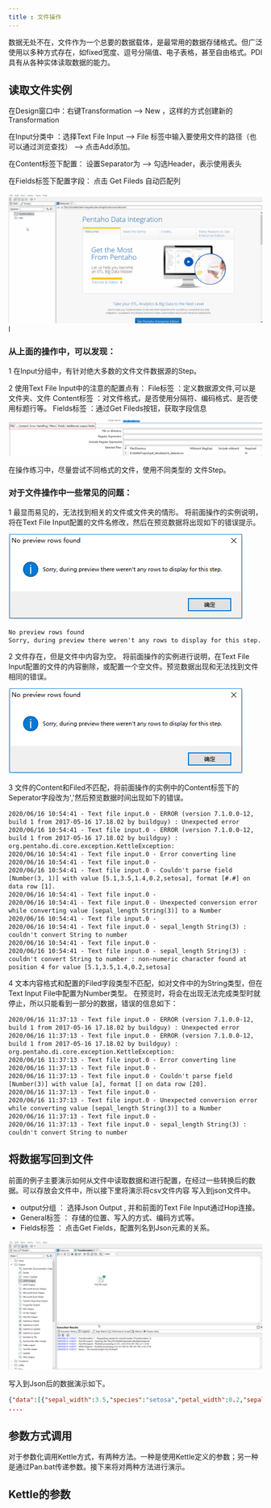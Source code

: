 ```yaml
---
title : 文件操作
---
```


数据无处不在，文件作为一个总要的数据载体，是最常用的数据存储格式。但广泛使用以多种方式存在，如fixed宽度、逗号分隔值、电子表格，甚至自由格式。PDI具有从各种实体读取数据的能力。

## 读取文件实例

在Design窗口中：右键Transformation --> New ，这样的方式创建新的Transformation

在Input分类中 ：选择Text File Input --> File 标签中输入要使用文件的路径（也可以通过浏览查找） -->  点击Add添加。
            
在Content标签下配置： 设置Separator为 --> 勾选Header，表示使用表头

在Fields标签下配置字段： 点击 Get Fileds 自动匹配列

![](res/3-file-data.gif)l


### 从上面的操作中，可以发现：

1 在Input分组中，有针对绝大多数的文件文件数据源的Step。

2 使用Text File Input中的注意的配置点有：
    File标签    ：定义数据源文件,可以是文件夹、文件
    Content标签 ：对文件格式，是否使用分隔符、编码格式、是否使用标题行等。
    Fields标签  ：通过Get Fileds按钮，获取字段信息

![Text File Input](res/3-inputfile-config.png)

在操作练习中，尽量尝试不同格式的文件，使用不同类型的 文件Step。


### 对于文件操作中一些常见的问题：

1 最显而易见的，无法找到相关的文件或文件夹的情形。
  将前面操作的实例说明，将在Text File Input配置的文件名修改，然后在预览数据将出现如下的错误提示。

![miss file](res/3-input-file-miss.png)
~~~
No preview rows found
Sorry, during preview there weren't any rows to display for this step.
~~~

2 文件存在，但是文件中内容为空。
 将前面操作的实例进行说明，在Text File Input配置的文件的内容删除，或配置一个空文件。预览数据出现和无法找到文件相同的错误。

![miss file](res/3-input-file-miss.png)

3 文件的Content和Filed不匹配，将前面操作的实例中的Content标签下的Seperator字段改为','然后预览数据时间出现如下的错误。

~~~
2020/06/16 10:54:41 - Text file input.0 - ERROR (version 7.1.0.0-12, build 1 from 2017-05-16 17.18.02 by buildguy) : Unexpected error
2020/06/16 10:54:41 - Text file input.0 - ERROR (version 7.1.0.0-12, build 1 from 2017-05-16 17.18.02 by buildguy) : org.pentaho.di.core.exception.KettleException: 
2020/06/16 10:54:41 - Text file input.0 - Error converting line
2020/06/16 10:54:41 - Text file input.0 - 
2020/06/16 10:54:41 - Text file input.0 - Couldn't parse field [Number(3, 1)] with value [5.1,3.5,1.4,0.2,setosa], format [#.#] on data row [1].
2020/06/16 10:54:41 - Text file input.0 - 
2020/06/16 10:54:41 - Text file input.0 - Unexpected conversion error while converting value [sepal_length String(3)] to a Number
2020/06/16 10:54:41 - Text file input.0 - 
2020/06/16 10:54:41 - Text file input.0 - sepal_length String(3) : couldn't convert String to number 
2020/06/16 10:54:41 - Text file input.0 - 
2020/06/16 10:54:41 - Text file input.0 - sepal_length String(3) : couldn't convert String to number : non-numeric character found at position 4 for value [5.1,3.5,1.4,0.2,setosa]
~~~

4  文本内容格式和配置的Filed字段类型不匹配，如对文件中的为String类型，但在Text Input File中配置为Number类型。
   在预览时，将会在出现无法完成类型时就停止，所以只能看到一部分的数据，错误的信息如下：
~~~
2020/06/16 11:37:13 - Text file input.0 - ERROR (version 7.1.0.0-12, build 1 from 2017-05-16 17.18.02 by buildguy) : Unexpected error
2020/06/16 11:37:13 - Text file input.0 - ERROR (version 7.1.0.0-12, build 1 from 2017-05-16 17.18.02 by buildguy) : org.pentaho.di.core.exception.KettleException: 
2020/06/16 11:37:13 - Text file input.0 - Error converting line
2020/06/16 11:37:13 - Text file input.0 - 
2020/06/16 11:37:13 - Text file input.0 - Couldn't parse field [Number(3)] with value [a], format [] on data row [20].
2020/06/16 11:37:13 - Text file input.0 - 
2020/06/16 11:37:13 - Text file input.0 - Unexpected conversion error while converting value [sepal_length String(3)] to a Number
2020/06/16 11:37:13 - Text file input.0 - 
2020/06/16 11:37:13 - Text file input.0 - sepal_length String(3) : couldn't convert String to number 
~~~

## 将数据写回到文件

前面的例子主要演示如何从文件中读取数据和进行配置，在经过一些转换后的数据。可以存放会文件中，所以接下里将演示将csv文件内容
写入到json文件中。

* output分组  ： 选择Json Output , 并和前面的Text File Input通过Hop连接。
* General标签 ： 存储的位置、写入的方式、编码方式等。
* Fields标签  ： 点击Get Fields，配置列名到Json元素的关系。

![json output](res/3-json-output.gif)

写入到Json后的数据演示如下。
~~~json
{"data":[{"sepal_width":3.5,"species":"setosa","petal_width":0.2,"sepal_length":5.1,"petal_length":1.4}]}{"data":[{"sepal_width":3.0,"species":"setosa","petal_width":0.2,"sepal_length":4.9,"petal_length":1.4}]}{"data":[{"sepal_width":3.2,"species":"setosa","petal_width":0.2,"sepal_length":4.7,"petal_length":1.3}]}{"data":[{"sepal_width":3.1,"species":"setosa","petal_width":0.2,"sepal_length":4.6,"petal_length":1.5}]}{"data":[{"sepal_width":3.6,"species":"setosa","petal_width":0.2,"sepal_length":5.0,"petal_length":1.4}]}{"data":[{"sepal_width":3.9,"species":"setosa","petal_width":0.4,"sepal_length":5.4,"petal_length":1.7}]}
....
~~~

## 参数方式调用

对于参数化调用Kettle方式，有两种方法。一种是使用Kettle定义的参数；另一种是通过Pan.bat传递参数。接下来将对两种方法进行演示。





## Kettle的参数